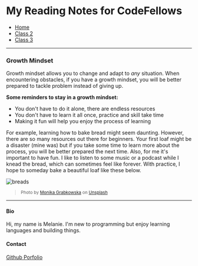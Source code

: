 # My Reading Notes for CodeFellows

- [Home](README.md)
- [Class 2](class2.md)
- [Class 3](class3.md)

---

### Growth Mindset
Growth mindset allows you to change and adapt to *any* situation. When encountering obstacles, if you have a growth mindset, you will be better prepared to tackle problem instead of giving up. 

**Some reminders to stay in a growth mindset:**
- You don't have to do it alone, there are endless resources
- You don't have to learn it all once, practice and skill take time
- Making it fun will help you enjoy the process of learning


For example, learning how to bake bread might seem daunting. However, there are so many resources out there for beginners. Your first loaf might be a disaster (mine was) but if you take some time to learn more about the process, you will be better prepared the next time. Also, for me it's important to have fun. I like to listen to some music or a podcast while I knead the bread, which can sometimes feel like forever. With practice, I hope to someday bake a beautiful loaf like these below.

![breads](https://user-images.githubusercontent.com/117950255/201762210-637c878a-ea54-4ce7-ab74-1195d8db5d2c.jpg)

><sub>Photo by <a href="https://unsplash.com/@moniqa?utm_source=unsplash&utm_medium=referral&utm_content=creditCopyText">Monika Grabkowska</a> on <a href="https://unsplash.com/?utm_source=unsplash&utm_medium=referral&utm_content=creditCopyText">Unsplash</a></sub>

---

#### Bio
Hi, my name is Melanie. I'm new to programming but enjoy learning languages and building things.

#### Contact

[Github Porfolio](https://github.com/melanie-johnston)
